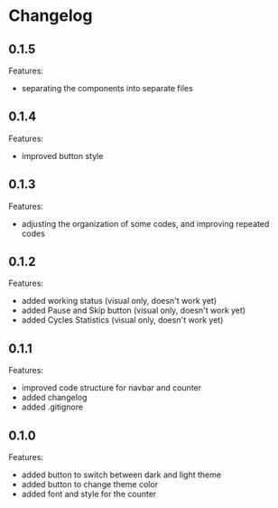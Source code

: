 # Changelog

## 0.1.5

Features:

- separating the components into separate files


## 0.1.4

Features:

- improved button style


## 0.1.3

Features:

- adjusting the organization of some codes, and improving repeated codes


## 0.1.2

Features:

- added working status (visual only, doesn't work yet)
- added Pause and Skip button (visual only, doesn't work yet)
- added Cycles Statistics (visual only, doesn't work yet)


## 0.1.1

Features:

- improved code structure for navbar and counter
- added changelog
- added .gitignore


## 0.1.0

Features:

- added button to switch between dark and light theme
- added button to change theme color
- added font and style for the counter

